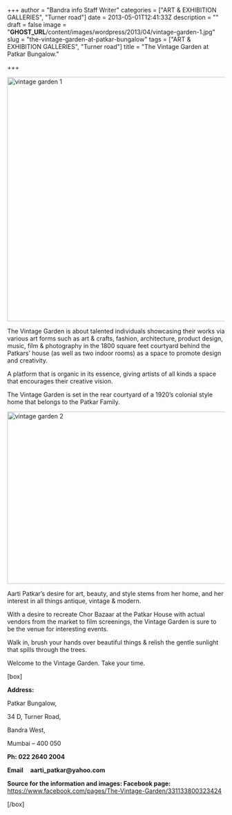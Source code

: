 +++
author = "Bandra info Staff Writer"
categories = ["ART &amp; EXHIBITION GALLERIES", "Turner road"]
date = 2013-05-01T12:41:33Z
description = ""
draft = false
image = "__GHOST_URL__/content/images/wordpress/2013/04/vintage-garden-1.jpg"
slug = "the-vintage-garden-at-patkar-bungalow"
tags = ["ART &amp; EXHIBITION GALLERIES", "Turner road"]
title = "The Vintage Garden at Patkar Bungalow."

+++


<p><a href="https://i1.wp.com/bandra.info/wp-content/uploads/2013/04/vintage-garden-1.jpg?ssl=1"><img loading="lazy" class="size-full wp-image-1165 aligncenter" alt="vintage garden 1" src="https://i1.wp.com/bandra.info/wp-content/uploads/2013/04/vintage-garden-1.jpg?resize=598%2C566&#038;ssl=1" width="598" height="566" srcset="https://i1.wp.com/bandra.info/wp-content/uploads/2013/04/vintage-garden-1.jpg?w=598&amp;ssl=1 598w, https://i1.wp.com/bandra.info/wp-content/uploads/2013/04/vintage-garden-1.jpg?resize=300%2C283&amp;ssl=1 300w" sizes="(max-width: 598px) 100vw, 598px" data-recalc-dims="1" /></a></p>
<p>The Vintage Garden is about talented individuals showcasing their works via various art forms such as art &amp; crafts, fashion, architecture, product design, music, film &amp; photography in the 1800 square feet courtyard behind the Patkars’ house (as well as two indoor rooms) as a space to promote design and creativity.</p>
<p>A platform that is organic in its essence, giving artists of all kinds a space that encourages their creative vision.</p>
<p>The Vintage Garden is set in the rear courtyard of a 1920&#8217;s colonial style home that belongs to the Patkar Family.</p>
<p><a href="https://i2.wp.com/bandra.info/wp-content/uploads/2013/04/vintage-garden-2.jpg?ssl=1"><img loading="lazy" class="size-full wp-image-1166 aligncenter" alt="vintage garden 2" src="https://i2.wp.com/bandra.info/wp-content/uploads/2013/04/vintage-garden-2.jpg?resize=599%2C399&#038;ssl=1" width="599" height="399" srcset="https://i2.wp.com/bandra.info/wp-content/uploads/2013/04/vintage-garden-2.jpg?w=599&amp;ssl=1 599w, https://i2.wp.com/bandra.info/wp-content/uploads/2013/04/vintage-garden-2.jpg?resize=300%2C199&amp;ssl=1 300w" sizes="(max-width: 599px) 100vw, 599px" data-recalc-dims="1" /></a></p>
<p>Aarti Patkar&#8217;s desire for art, beauty, and style stems from her home, and her interest in all things antique, vintage &amp; modern.</p>
<p>With a desire to recreate Chor Bazaar at the Patkar House with actual vendors from the market to film screenings, the Vintage Garden is sure to be the venue for interesting events.</p>
<p>Walk in, brush your hands over beautiful things &amp; relish the gentle sunlight that spills through the trees.</p>
<p>Welcome to the Vintage Garden. Take your time.</p>
<p>[box]</p>
<p><b>Address:</b></p>
<p>Patkar Bungalow,</p>
<p>34 D, Turner Road,</p>
<p>Bandra West,</p>
<p>Mumbai – 400 050</p>
<p><b>Ph: 022 2640 2004</b></p>
<p><b>Email     aarti_patkar@yahoo.com</b></p>
<p><b>Source for the information and images: Facebook page:</b> <a href="https://www.facebook.com/pages/The-Vintage-Garden/331133800323424">https://www.facebook.com/pages/The-Vintage-Garden/331133800323424</a></p>
<p>[/box]</p>
<p>&nbsp;</p>



